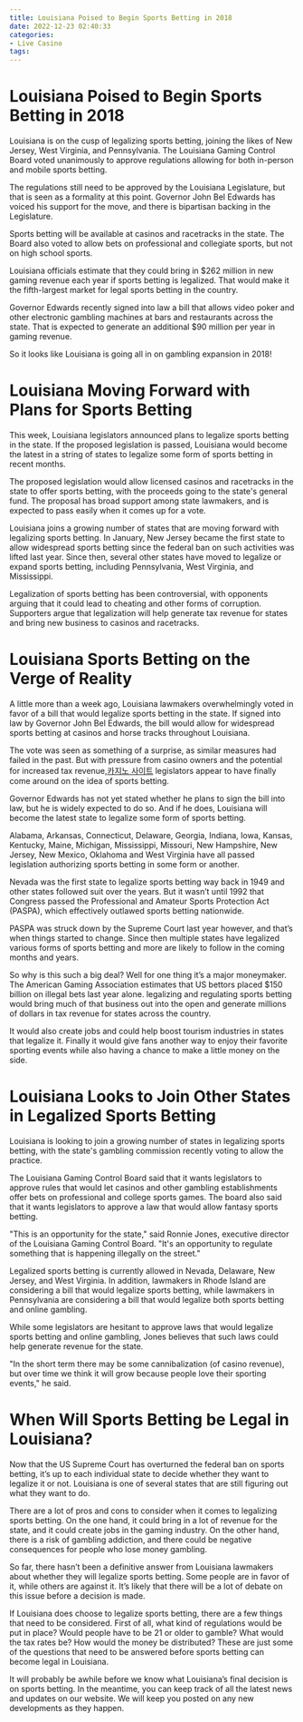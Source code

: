 ```yaml
---
title: Louisiana Poised to Begin Sports Betting in 2018
date: 2022-12-23 02:40:33
categories:
- Live Casino
tags:
---
```



#  Louisiana Poised to Begin Sports Betting in 2018

 Louisiana is on the cusp of legalizing sports betting, joining the likes of New Jersey, West Virginia, and Pennsylvania. The Louisiana Gaming Control Board voted unanimously to approve regulations allowing for both in-person and mobile sports betting. 

The regulations still need to be approved by the Louisiana Legislature, but that is seen as a formality at this point. Governor John Bel Edwards has voiced his support for the move, and there is bipartisan backing in the Legislature. 

Sports betting will be available at casinos and racetracks in the state. The Board also voted to allow bets on professional and collegiate sports, but not on high school sports. 

Louisiana officials estimate that they could bring in $262 million in new gaming revenue each year if sports betting is legalized. That would make it the fifth-largest market for legal sports betting in the country. 

Governor Edwards recently signed into law a bill that allows video poker and other electronic gambling machines at bars and restaurants across the state. That is expected to generate an additional $90 million per year in gaming revenue. 

So it looks like Louisiana is going all in on gambling expansion in 2018!

#  Louisiana Moving Forward with Plans for Sports Betting


This week, Louisiana legislators announced plans to legalize sports betting in the state. If the proposed legislation is passed, Louisiana would become the latest in a string of states to legalize some form of sports betting in recent months.

The proposed legislation would allow licensed casinos and racetracks in the state to offer sports betting, with the proceeds going to the state's general fund. The proposal has broad support among state lawmakers, and is expected to pass easily when it comes up for a vote.

Louisiana joins a growing number of states that are moving forward with legalizing sports betting. In January, New Jersey became the first state to allow widespread sports betting since the federal ban on such activities was lifted last year. Since then, several other states have moved to legalize or expand sports betting, including Pennsylvania, West Virginia, and Mississippi.

Legalization of sports betting has been controversial, with opponents arguing that it could lead to cheating and other forms of corruption. Supporters argue that legalization will help generate tax revenue for states and bring new business to casinos and racetracks.

#  Louisiana Sports Betting on the Verge of Reality

A little more than a week ago, Louisiana lawmakers overwhelmingly voted in favor of a bill that would legalize sports betting in the state. If signed into law by Governor John Bel Edwards, the bill would allow for widespread sports betting at casinos and horse tracks throughout Louisiana.

The vote was seen as something of a surprise, as similar measures had failed in the past. But with pressure from casino owners and the potential for increased tax revenue,[카지노 사이트](https://choegocasino.com/) legislators appear to have finally come around on the idea of sports betting.

Governor Edwards has not yet stated whether he plans to sign the bill into law, but he is widely expected to do so. And if he does, Louisiana will become the latest state to legalize some form of sports betting.

Alabama, Arkansas, Connecticut, Delaware, Georgia, Indiana, Iowa, Kansas, Kentucky, Maine, Michigan, Mississippi, Missouri, New Hampshire, New Jersey, New Mexico, Oklahoma and West Virginia have all passed legislation authorizing sports betting in some form or another.

Nevada was the first state to legalize sports betting way back in 1949 and other states followed suit over the years. But it wasn’t until 1992 that Congress passed the Professional and Amateur Sports Protection Act (PASPA), which effectively outlawed sports betting nationwide.

PASPA was struck down by the Supreme Court last year however, and that’s when things started to change. Since then multiple states have legalized various forms of sports betting and more are likely to follow in the coming months and years.

So why is this such a big deal? Well for one thing it’s a major moneymaker. The American Gaming Association estimates that US bettors placed $150 billion on illegal bets last year alone. legalizing and regulating sports betting would bring much of that business out into the open and generate millions of dollars in tax revenue for states across the country.

It would also create jobs and could help boost tourism industries in states that legalize it. Finally it would give fans another way to enjoy their favorite sporting events while also having a chance to make a little money on the side.

#  Louisiana Looks to Join Other States in Legalized Sports Betting

Louisiana is looking to join a growing number of states in legalizing sports betting, with the state's gambling commission recently voting to allow the practice.

The Louisiana Gaming Control Board said that it wants legislators to approve rules that would let casinos and other gambling establishments offer bets on professional and college sports games. The board also said that it wants legislators to approve a law that would allow fantasy sports betting.

"This is an opportunity for the state," said Ronnie Jones, executive director of the Louisiana Gaming Control Board. "It's an opportunity to regulate something that is happening illegally on the street."

Legalized sports betting is currently allowed in Nevada, Delaware, New Jersey, and West Virginia. In addition, lawmakers in Rhode Island are considering a bill that would legalize sports betting, while lawmakers in Pennsylvania are considering a bill that would legalize both sports betting and online gambling.

While some legislators are hesitant to approve laws that would legalize sports betting and online gambling, Jones believes that such laws could help generate revenue for the state.

"In the short term there may be some cannibalization (of casino revenue), but over time we think it will grow because people love their sporting events," he said.

#  When Will Sports Betting be Legal in Louisiana?

Now that the US Supreme Court has overturned the federal ban on sports betting, it’s up to each individual state to decide whether they want to legalize it or not. Louisiana is one of several states that are still figuring out what they want to do.

There are a lot of pros and cons to consider when it comes to legalizing sports betting. On the one hand, it could bring in a lot of revenue for the state, and it could create jobs in the gaming industry. On the other hand, there is a risk of gambling addiction, and there could be negative consequences for people who lose money gambling.

So far, there hasn’t been a definitive answer from Louisiana lawmakers about whether they will legalize sports betting. Some people are in favor of it, while others are against it. It’s likely that there will be a lot of debate on this issue before a decision is made.

If Louisiana does choose to legalize sports betting, there are a few things that need to be considered. First of all, what kind of regulations would be put in place? Would people have to be 21 or older to gamble? What would the tax rates be? How would the money be distributed? These are just some of the questions that need to be answered before sports betting can become legal in Louisiana.

It will probably be awhile before we know what Louisiana’s final decision is on sports betting. In the meantime, you can keep track of all the latest news and updates on our website. We will keep you posted on any new developments as they happen.